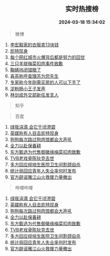 <div align="center"><h2>实时热搜榜</h2><h4>2024-03-18 15:34:02</h4></div>

> 微博  

1. [李宏毅家的衣服卖13块钱](https://s.weibo.com/weibo?q=%E6%9D%8E%E5%AE%8F%E6%AF%85%E5%AE%B6%E7%9A%84%E8%A1%A3%E6%9C%8D%E5%8D%9613%E5%9D%97%E9%92%B1&t=31&band_rank=1&Refer=top)<br />
2. [凯特现身](https://s.weibo.com/weibo?q=%23%E5%87%AF%E7%89%B9%E7%8E%B0%E8%BA%AB%23&t=31&band_rank=2&Refer=top)<br />
3. [每个网红城市火爆背后都是努力的回甘](https://s.weibo.com/weibo?q=%23%E6%AF%8F%E4%B8%AA%E7%BD%91%E7%BA%A2%E5%9F%8E%E5%B8%82%E7%81%AB%E7%88%86%E8%83%8C%E5%90%8E%E9%83%BD%E6%98%AF%E5%8A%AA%E5%8A%9B%E7%9A%84%E5%9B%9E%E7%94%98%23&t=31&band_rank=3&Refer=top)<br />
4. [三只羊就梅菜扣肉事件致歉](https://s.weibo.com/weibo?q=%23%E4%B8%89%E5%8F%AA%E7%BE%8A%E5%B0%B1%E6%A2%85%E8%8F%9C%E6%89%A3%E8%82%89%E4%BA%8B%E4%BB%B6%E8%87%B4%E6%AD%89%23&t=31&band_rank=4&Refer=top)<br />
5. [鞠婧祎闭错眼了](https://s.weibo.com/weibo?q=%23%E9%9E%A0%E5%A9%A7%E7%A5%8E%E9%97%AD%E9%94%99%E7%9C%BC%E4%BA%86%23&t=31&band_rank=5&Refer=top)<br />
6. [喜茶称呼查理苏为您先生](https://s.weibo.com/weibo?q=%E5%96%9C%E8%8C%B6%E7%A7%B0%E5%91%BC%E6%9F%A5%E7%90%86%E8%8B%8F%E4%B8%BA%E6%82%A8%E5%85%88%E7%94%9F&t=31&band_rank=6&Refer=top)<br />
7. [专家称今年刚需买房的人可以下手了](https://s.weibo.com/weibo?q=%23%E4%B8%93%E5%AE%B6%E7%A7%B0%E4%BB%8A%E5%B9%B4%E5%88%9A%E9%9C%80%E4%B9%B0%E6%88%BF%E7%9A%84%E4%BA%BA%E5%8F%AF%E4%BB%A5%E4%B8%8B%E6%89%8B%E4%BA%86%23&t=31&band_rank=7&Refer=top)<br />
8. [淀粉肠小王子发声](https://s.weibo.com/weibo?q=%23%E6%B7%80%E7%B2%89%E8%82%A0%E5%B0%8F%E7%8E%8B%E5%AD%90%E5%8F%91%E5%A3%B0%23&t=31&band_rank=8&Refer=top)<br />
9. [林剑成外交部新任发言人](https://s.weibo.com/weibo?q=%23%E6%9E%97%E5%89%91%E6%88%90%E5%A4%96%E4%BA%A4%E9%83%A8%E6%96%B0%E4%BB%BB%E5%8F%91%E8%A8%80%E4%BA%BA%23&t=31&band_rank=9&Refer=top)<br />

> 知乎  


> 百度  

1. [绿我涓滴 会它千顷澄碧](https://www.baidu.com/s?wd=%E7%BB%BF%E6%88%91%E6%B6%93%E6%BB%B4+%E4%BC%9A%E5%AE%83%E5%8D%83%E9%A1%B7%E6%BE%84%E7%A2%A7&sa=fyb_news&rsv_dl=fyb_news)<br />
2. [英媒称有人目击凯特现身](https://www.baidu.com/s?wd=%E8%8B%B1%E5%AA%92%E7%A7%B0%E6%9C%89%E4%BA%BA%E7%9B%AE%E5%87%BB%E5%87%AF%E7%89%B9%E7%8E%B0%E8%BA%AB&sa=fyb_news&rsv_dl=fyb_news)<br />
3. [狗狗每次路过狗肉馆都会大声吼](https://www.baidu.com/s?wd=%E7%8B%97%E7%8B%97%E6%AF%8F%E6%AC%A1%E8%B7%AF%E8%BF%87%E7%8B%97%E8%82%89%E9%A6%86%E9%83%BD%E4%BC%9A%E5%A4%A7%E5%A3%B0%E5%90%BC&sa=fyb_news&rsv_dl=fyb_news)<br />
4. [全力以赴保春耕](https://www.baidu.com/s?wd=%E5%85%A8%E5%8A%9B%E4%BB%A5%E8%B5%B4%E4%BF%9D%E6%98%A5%E8%80%95&sa=fyb_news&rsv_dl=fyb_news)<br />
5. [东方甄选为代售御徽缘梅菜扣肉致歉](https://www.baidu.com/s?wd=%E4%B8%9C%E6%96%B9%E7%94%84%E9%80%89%E4%B8%BA%E4%BB%A3%E5%94%AE%E5%BE%A1%E5%BE%BD%E7%BC%98%E6%A2%85%E8%8F%9C%E6%89%A3%E8%82%89%E8%87%B4%E6%AD%89&sa=fyb_news&rsv_dl=fyb_news)<br />
6. [TVB老戏骨陈狄克去世](https://www.baidu.com/s?wd=TVB%E8%80%81%E6%88%8F%E9%AA%A8%E9%99%88%E7%8B%84%E5%85%8B%E5%8E%BB%E4%B8%96&sa=fyb_news&rsv_dl=fyb_news)<br />
7. [多方回应规培生医院卫生间割颈自杀](https://www.baidu.com/s?wd=%E5%A4%9A%E6%96%B9%E5%9B%9E%E5%BA%94%E8%A7%84%E5%9F%B9%E7%94%9F%E5%8C%BB%E9%99%A2%E5%8D%AB%E7%94%9F%E9%97%B4%E5%89%B2%E9%A2%88%E8%87%AA%E6%9D%80&sa=fyb_news&rsv_dl=fyb_news)<br />
8. [统计局回应青年人失业率何时发布](https://www.baidu.com/s?wd=%E7%BB%9F%E8%AE%A1%E5%B1%80%E5%9B%9E%E5%BA%94%E9%9D%92%E5%B9%B4%E4%BA%BA%E5%A4%B1%E4%B8%9A%E7%8E%87%E4%BD%95%E6%97%B6%E5%8F%91%E5%B8%83&sa=fyb_news&rsv_dl=fyb_news)<br />
9. [官方辟谣雅江山火救援力量撤出](https://www.baidu.com/s?wd=%E5%AE%98%E6%96%B9%E8%BE%9F%E8%B0%A3%E9%9B%85%E6%B1%9F%E5%B1%B1%E7%81%AB%E6%95%91%E6%8F%B4%E5%8A%9B%E9%87%8F%E6%92%A4%E5%87%BA&sa=fyb_news&rsv_dl=fyb_news)<br />

> 哔哩哔哩  

1. [绿我涓滴 会它千顷澄碧](https://www.baidu.com/s?wd=%E7%BB%BF%E6%88%91%E6%B6%93%E6%BB%B4+%E4%BC%9A%E5%AE%83%E5%8D%83%E9%A1%B7%E6%BE%84%E7%A2%A7&sa=fyb_news&rsv_dl=fyb_news)<br />
2. [英媒称有人目击凯特现身](https://www.baidu.com/s?wd=%E8%8B%B1%E5%AA%92%E7%A7%B0%E6%9C%89%E4%BA%BA%E7%9B%AE%E5%87%BB%E5%87%AF%E7%89%B9%E7%8E%B0%E8%BA%AB&sa=fyb_news&rsv_dl=fyb_news)<br />
3. [狗狗每次路过狗肉馆都会大声吼](https://www.baidu.com/s?wd=%E7%8B%97%E7%8B%97%E6%AF%8F%E6%AC%A1%E8%B7%AF%E8%BF%87%E7%8B%97%E8%82%89%E9%A6%86%E9%83%BD%E4%BC%9A%E5%A4%A7%E5%A3%B0%E5%90%BC&sa=fyb_news&rsv_dl=fyb_news)<br />
4. [全力以赴保春耕](https://www.baidu.com/s?wd=%E5%85%A8%E5%8A%9B%E4%BB%A5%E8%B5%B4%E4%BF%9D%E6%98%A5%E8%80%95&sa=fyb_news&rsv_dl=fyb_news)<br />
5. [东方甄选为代售御徽缘梅菜扣肉致歉](https://www.baidu.com/s?wd=%E4%B8%9C%E6%96%B9%E7%94%84%E9%80%89%E4%B8%BA%E4%BB%A3%E5%94%AE%E5%BE%A1%E5%BE%BD%E7%BC%98%E6%A2%85%E8%8F%9C%E6%89%A3%E8%82%89%E8%87%B4%E6%AD%89&sa=fyb_news&rsv_dl=fyb_news)<br />
6. [TVB老戏骨陈狄克去世](https://www.baidu.com/s?wd=TVB%E8%80%81%E6%88%8F%E9%AA%A8%E9%99%88%E7%8B%84%E5%85%8B%E5%8E%BB%E4%B8%96&sa=fyb_news&rsv_dl=fyb_news)<br />
7. [多方回应规培生医院卫生间割颈自杀](https://www.baidu.com/s?wd=%E5%A4%9A%E6%96%B9%E5%9B%9E%E5%BA%94%E8%A7%84%E5%9F%B9%E7%94%9F%E5%8C%BB%E9%99%A2%E5%8D%AB%E7%94%9F%E9%97%B4%E5%89%B2%E9%A2%88%E8%87%AA%E6%9D%80&sa=fyb_news&rsv_dl=fyb_news)<br />
8. [统计局回应青年人失业率何时发布](https://www.baidu.com/s?wd=%E7%BB%9F%E8%AE%A1%E5%B1%80%E5%9B%9E%E5%BA%94%E9%9D%92%E5%B9%B4%E4%BA%BA%E5%A4%B1%E4%B8%9A%E7%8E%87%E4%BD%95%E6%97%B6%E5%8F%91%E5%B8%83&sa=fyb_news&rsv_dl=fyb_news)<br />
9. [官方辟谣雅江山火救援力量撤出](https://www.baidu.com/s?wd=%E5%AE%98%E6%96%B9%E8%BE%9F%E8%B0%A3%E9%9B%85%E6%B1%9F%E5%B1%B1%E7%81%AB%E6%95%91%E6%8F%B4%E5%8A%9B%E9%87%8F%E6%92%A4%E5%87%BA&sa=fyb_news&rsv_dl=fyb_news)<br />
